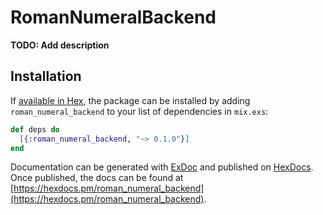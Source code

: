 # RomanNumeralBackend

**TODO: Add description**

## Installation

If [available in Hex](https://hex.pm/docs/publish), the package can be installed
by adding `roman_numeral_backend` to your list of dependencies in `mix.exs`:

```elixir
def deps do
  [{:roman_numeral_backend, "~> 0.1.0"}]
end
```

Documentation can be generated with [ExDoc](https://github.com/elixir-lang/ex_doc)
and published on [HexDocs](https://hexdocs.pm). Once published, the docs can
be found at [https://hexdocs.pm/roman_numeral_backend](https://hexdocs.pm/roman_numeral_backend).

